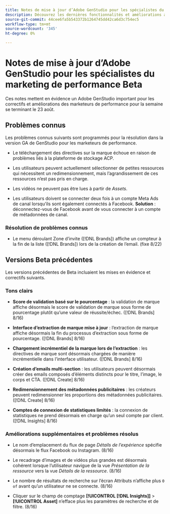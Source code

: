 ```yaml
---
title: Notes de mise à jour d’Adobe GenStudio pour les spécialistes du marketing de performance Beta
description: Découvrez les dernières fonctionnalités et améliorations apportées à Adobe GenStudio pour les marketeurs de performance.
source-git-commit: 44cee6fa5b543372b1264745dd42ca6d3c754ec5
workflow-type: tm+mt
source-wordcount: '345'
ht-degree: 0%

---
```



# Notes de mise à jour d’Adobe GenStudio pour les spécialistes du marketing de performance Beta

Ces notes mettent en évidence un Adobe GenStudio important pour les correctifs et améliorations des marketeurs de performance pour la semaine se terminant le 23 août.

## Problèmes connus

Les problèmes connus suivants sont programmés pour la résolution dans la version GA de GenStudio pour les marketeurs de performance.

* Le téléchargement des directives sur la marque échoue en raison de problèmes liés à la plateforme de stockage ACP. <!-- GS-4369 -->

* Les utilisateurs peuvent actuellement sélectionner de petites ressources qui nécessitent un redimensionnement, mais l’agrandissement de ces ressources n’est pas pris en charge. <!-- GS-3131 -->

* Les vidéos ne peuvent pas être lues à partir de _Assets_. <!-- GS-3846 -->

* Les utilisateurs doivent se connecter deux fois à un compte Meta Ads de canal lorsqu’ils sont également connectés à Facebook. **Solution** : déconnectez-vous de Facebook avant de vous connecter à un compte de métadonnées de canal.

### Résolution de problèmes connus

* Le menu déroulant Zone d’invite ([!DNL Brands]) affiche un compteur à la fin de la liste ([!DNL Brands]) lors de la création de l’email. (fixe 8/22) <!-- GS-4077 -->

## Versions Beta précédentes

Les versions précédentes de Beta incluaient les mises en évidence et correctifs suivants.

### Tons clairs

* **Score de validation basé sur le pourcentage** : la validation de marque affiche désormais le score de validation de marque sous forme de pourcentage plutôt qu’une valeur de réussite/échec. ([!DNL Brands] 8/16)

* **Interface d’extraction de marque mise à jour** : l’extraction de marque affiche désormais la fin du processus d’extraction sous forme de pourcentage. ([!DNL Brands] 8/16)

* **Chargement incrémentiel de la marque lors de l’extraction** : les directives de marque sont désormais chargées de manière incrémentielle dans l’interface utilisateur. ([!DNL Brands] 8/16)

* **Création d’emails multi-section** : les utilisateurs peuvent désormais créer des emails composés d’éléments distincts pour le titre, l’image, le corps et CTA. ([!DNL Create] 8/16)

* **Redimensionnement des métadonnées publicitaires** : les créateurs peuvent redimensionner les proportions des métadonnées publicitaires. ([!DNL Create] 8/16)

* **Comptes de connexion de statistiques limités** : la connexion de statistiques ne prend désormais en charge qu’un seul compte par client. ([!DNL Insights] 8/16)

### Améliorations supplémentaires et problèmes résolus

* Le nom d’emplacement du flux de page _Détails de l’expérience_ spécifie désormais le flux Facebook ou Instagram. (8/16)

* Le recadrage d’images et de vidéos plus grandes est désormais cohérent lorsque l’utilisateur navigue de la vue _Présentation de la ressource_ vers la vue _Détails de la ressource_.  (8/16)

* Le nombre de résultats de recherche sur l’écran Attributs n’affiche plus `0 of` avant qu’un utilisateur ne se connecte.  (8/16) <!-- GS- 3665 -->

* Cliquer sur le champ de comptage **[!UICONTROL [!DNL Insights]]** > **[!UICONTROL Asset]** n’efface plus les paramètres de recherche et de filtre. (8/16) <!-- GS-3476 -->
